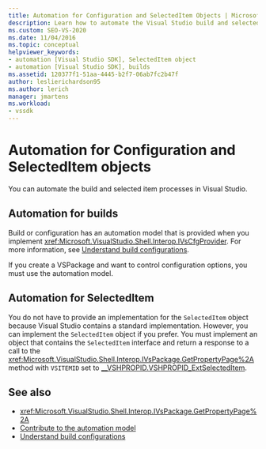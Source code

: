 ```yaml
---
title: Automation for Configuration and SelectedItem Objects | Microsoft Docs
description: Learn how to automate the Visual Studio build and selected item processes by using the Configuration and SelectedItem objects in Shell Interop.
ms.custom: SEO-VS-2020
ms.date: 11/04/2016
ms.topic: conceptual
helpviewer_keywords:
- automation [Visual Studio SDK], SelectedItem object
- automation [Visual Studio SDK], builds
ms.assetid: 120377f1-51aa-4445-b2f7-06ab7fc2b47f
author: leslierichardson95
ms.author: lerich
manager: jmartens
ms.workload:
- vssdk
---
```

# Automation for Configuration and SelectedItem objects

You can automate the build and selected item processes in Visual Studio.

## Automation for builds

Build or configuration has an automation model that is provided when you implement <xref:Microsoft.VisualStudio.Shell.Interop.IVsCfgProvider>. For more information, see [Understand build configurations](../../ide/understanding-build-configurations.md).

If you create a VSPackage and want to control configuration options, you must use the automation model.

## Automation for SelectedItem

You do not have to provide an implementation for the `SelectedItem` object because Visual Studio contains a standard implementation. However, you can implement the `SelectedItem` object if you prefer. You must implement an object that contains the `SelectedItem` interface and return a response to a call to the <xref:Microsoft.VisualStudio.Shell.Interop.IVsPackage.GetPropertyPage%2A> method with `VSITEMID` set to [__VSHPROPID.VSHPROPID_ExtSelectedItem](<xref:Microsoft.VisualStudio.Shell.Interop.__VSHPROPID.VSHPROPID_ExtSelectedItem>).

## See also

- <xref:Microsoft.VisualStudio.Shell.Interop.IVsPackage.GetPropertyPage%2A>
- [Contribute to the automation model](../../extensibility/internals/contributing-to-the-automation-model.md)
- [Understand build configurations](../../ide/understanding-build-configurations.md)
